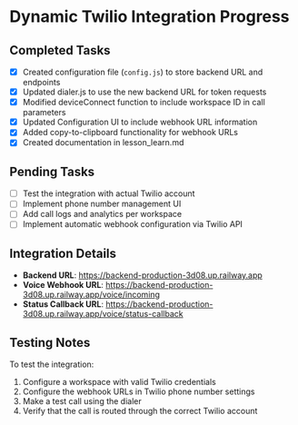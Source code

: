 # Dynamic Twilio Integration Progress

## Completed Tasks
- [x] Created configuration file (`config.js`) to store backend URL and endpoints
- [x] Updated dialer.js to use the new backend URL for token requests
- [x] Modified deviceConnect function to include workspace ID in call parameters
- [x] Updated Configuration UI to include webhook URL information
- [x] Added copy-to-clipboard functionality for webhook URLs
- [x] Created documentation in lesson_learn.md

## Pending Tasks
- [ ] Test the integration with actual Twilio account
- [ ] Implement phone number management UI
- [ ] Add call logs and analytics per workspace
- [ ] Implement automatic webhook configuration via Twilio API

## Integration Details
- **Backend URL**: https://backend-production-3d08.up.railway.app
- **Voice Webhook URL**: https://backend-production-3d08.up.railway.app/voice/incoming
- **Status Callback URL**: https://backend-production-3d08.up.railway.app/voice/status-callback

## Testing Notes
To test the integration:
1. Configure a workspace with valid Twilio credentials
2. Configure the webhook URLs in Twilio phone number settings
3. Make a test call using the dialer
4. Verify that the call is routed through the correct Twilio account 